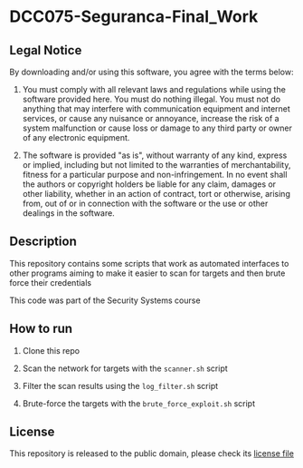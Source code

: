 # DCC075-Seguranca-Final_Work

## Legal Notice

By downloading and/or using this software, you agree with the terms below:

1. You must comply with all relevant laws and regulations while using the software provided here. You must do nothing illegal. You must not do anything that may interfere with communication equipment and internet services, or cause any nuisance or annoyance, increase the risk of a system malfunction or cause loss or damage to any third party or owner of any electronic equipment. 

2. The software is provided "as is", without warranty of any kind, express or implied, including but not limited to the warranties of merchantability, fitness for a particular purpose and non-infringement. In no event shall the authors or copyright holders be liable for any claim, damages or other liability, whether in an action of contract, tort or otherwise, arising from, out of or in connection with the software or the use or other dealings in the software.

## Description

This repository contains some scripts that work as automated interfaces to other programs aiming to make it easier to scan for targets and then brute force their credentials

This code was part of the Security Systems course

## How to run

1. Clone this repo

2. Scan the network for targets with the `scanner.sh` script

3. Filter the scan results using the `log_filter.sh` script

4. Brute-force the targets with the `brute_force_exploit.sh` script

## License

This repository is released to the public domain, please check its [license file](./LICENSE)